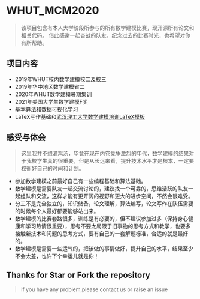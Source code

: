 # WHUT_MCM2020
>该项目包含有本人大学阶段所参与的所有数学建模比赛，现开源所有论文和相关代码。
借此感谢一起奋战的队友，纪念过去的比赛时光，也希望对你有所帮助。

## 项目内容
- 2019年WHUT校内数学建模校二及校三
- 2019年华中地区数学建模省二
- 2020年WHUT数学建模暑期集训
- 2021年美国大学生数学建模F奖
- 基本算法和数据可视化学习
- LaTeX写作基础和[武汉理工大学数学建模培训LaTeX模板](https://github.com/Markhng/whutmod)

## 感受与体会
>这里我并不想灌鸡汤，毕竟在现在内卷竞争激烈的年代，数学建模的结果对于我校学生真的很重要，但是从长远来看，提升技术水平才是根本，一定要权衡好自己的时间和计划。

- 参加数学建模之前最好自己有一些编程基础和算法基础。
- 数学建模是需要队友一起交流讨论的，建议找一个可靠的，思维活跃的队友一起组队和交流，这样才能有更开阔的视野和更大的进步空间，不然会很难受。
- 分工不是完全独立的，知识储备，论文理解，算法编写，论文写作在队伍需要的时候每个人最好都要能够站出来。
- 数学建模的比赛套路很多，训练是有必要的，但不建议参加过多（保持身心健康和学习热情很重要），思考不要太局限于旧事物的思考方式和教学，也要多接触新技术和问题的思考方式，要有自己的一套解题标准，合适的就是最好的。
- 数学建模是需要一些运气的，把该做的事情做好，提升自己的水平，结果至少不会太差，也许下个幸运儿就是你！

## Thanks for Star or Fork the repository
>if you have any problem,please contact us or raise an issue 
